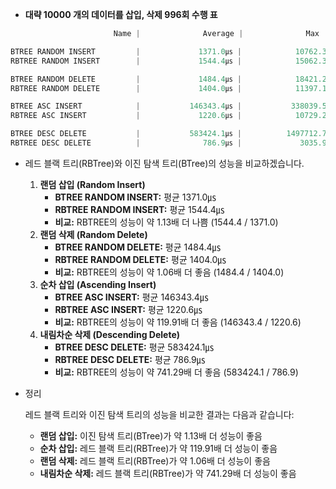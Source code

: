 - **대략 10000 개의 데이터를 삽입, 삭제 996회 수행 표**

```cpp
                       Name |              Average |              Max     |                  Min |                 Call |

BTREE RANDOM INSERT         |             1371.0㎲ |            10762.3㎲ |              807.3㎲ |                  996 |
RBTREE RANDOM INSERT        |             1544.4㎲ |            15062.3㎲ |              943.9㎲ |                  996 |

BTREE RANDOM DELETE         |             1484.4㎲ |            18421.2㎲ |              920.3㎲ |                  996 |
RBTREE RANDOM DELETE        |             1404.0㎲ |            11397.1㎲ |              843.7㎲ |                  996 |

BTREE ASC INSERT            |           146343.4㎲ |           338039.5㎲ |           111652.0㎲ |                  996 |
RBTREE ASC INSERT           |             1220.6㎲ |            10729.2㎲ |              767.7㎲ |                  996 |

BTREE DESC DELETE           |           583424.1㎲ |          1497712.7㎲ |           190704.5㎲ |                  996 |
RBTREE DESC DELETE          |              786.9㎲ |             3035.9㎲ |              427.1㎲ |                  996 |

```

- 레드 블랙 트리(RBTree)와 이진 탐색 트리(BTree)의 성능을 비교하겠습니다.
    1. **랜덤 삽입 (Random Insert)**
        - **BTREE RANDOM INSERT:** 평균 1371.0㎲
        - **RBTREE RANDOM INSERT:** 평균 1544.4㎲
        - **비교:** RBTREE의 성능이 약 1.13배 더 나쁨 (1544.4 / 1371.0)
    2. **랜덤 삭제 (Random Delete)**
        - **BTREE RANDOM DELETE:** 평균 1484.4㎲
        - **RBTREE RANDOM DELETE:** 평균 1404.0㎲
        - **비교:** RBTREE의 성능이 약 1.06배 더 좋음 (1484.4 / 1404.0)
    3. **순차 삽입 (Ascending Insert)**
        - **BTREE ASC INSERT:** 평균 146343.4㎲
        - **RBTREE ASC INSERT:** 평균 1220.6㎲
        - **비교:** RBTREE의 성능이 약 119.91배 더 좋음 (146343.4 / 1220.6)
    4. **내림차순 삭제 (Descending Delete)**
        - **BTREE DESC DELETE:** 평균 583424.1㎲
        - **RBTREE DESC DELETE:** 평균 786.9㎲
        - **비교:** RBTREE의 성능이 약 741.29배 더 좋음 (583424.1 / 786.9)
- 정리
    
    레드 블랙 트리와 이진 탐색 트리의 성능을 비교한 결과는 다음과 같습니다:
    
    - **랜덤 삽입:** 이진 탐색 트리(BTree)가 약 1.13배 더 성능이 좋음
    - **순차 삽입:** 레드 블랙 트리(RBTree)가 약 119.91배 더 성능이 좋음
    - **랜덤 삭제:** 레드 블랙 트리(RBTree)가 약 1.06배 더 성능이 좋음
    - **내림차순 삭제:** 레드 블랙 트리(RBTree)가 약 741.29배 더 성능이 좋음
